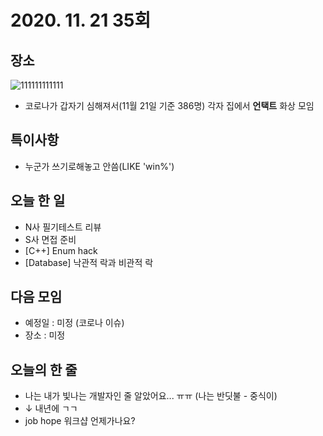 # 2020. 11. 21 35회

## 장소
![111111111111](https://user-images.githubusercontent.com/21440957/99877955-2892b180-2c45-11eb-86f8-5b756ae2ddd5.PNG)
- 코로나가 갑자기 심해져서(11월 21일 기준 386명) 각자 집에서 **언택트** 화상 모임

## 특이사항
- 누군가 쓰기로해놓고 안씀(LIKE 'win%')

## 오늘 한 일
- N사 필기테스트 리뷰
- S사 면접 준비 
- [C++] Enum hack
- [Database] 낙관적 락과 비관적 락

## 다음 모임 
- 예정일 : 미정 (코로나 이슈)
- 장소 : 미정

## 오늘의 한 줄
- 나는 내가 빛나는 개발자인 줄 알았어요... ㅠㅠ (나는 반딧불 - 중식이)
- ↓ 내년에 ㄱㄱ 
- job hope 워크샵 언제가나요?
